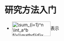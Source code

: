 <script type="text/javascript" src="http://cdn.mathjax.org/mathjax/latest/MathJax.js?config=default"></script>
# 研究方法入门
- <img src="http://www.sciweavers.org/tex2img.php?eq=%5Csum_%7Bi%3D1%7D%5En%20%5Cint_a%5Eb%20f%28x%29%5Cmathrf%7Bd%7Dx%20%5Cmu%20%5Cbar%7Bx%7D&bc=White&fc=Black&im=jpg&fs=12&ff=modern&edit=0" align="center" border="0" alt="\sum_{i=1}^n \int_a^b f(x)\mathrf{d}x \mu \bar{x}" width="125" height="47" />表示
